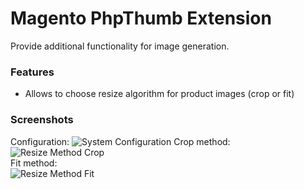# Magento PhpThumb Extension

Provide additional functionality for image generation. 

### Features
* Allows to choose resize algorithm for product images (crop or fit)

### Screenshots
Configuration:
![System Configuration](https://raw.github.com/SergeyCherepanov/phpthumb/master/doc/configuration.png)
Crop method:  
![Resize Method Crop](https://raw.github.com/SergeyCherepanov/phpthumb/master/doc/method-crop.png)  
Fit method:  
![Resize Method Fit](https://raw.github.com/SergeyCherepanov/phpthumb/master/doc/method-fit.png)  


